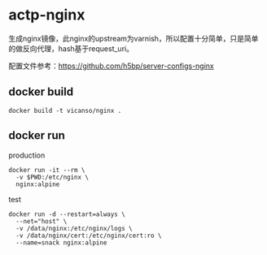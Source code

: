 # actp-nginx

生成nginx镜像，此nginx的upstream为varnish，所以配置十分简单，只是简单的做反向代理，hash基于request_uri。

配置文件参考：https://github.com/h5bp/server-configs-nginx


## docker build

```
docker build -t vicanso/nginx .
```


## docker run 

production

```
docker run -it --rm \
  -v $PWD:/etc/nginx \
  nginx:alpine
```

test

```
docker run -d --restart=always \
  --net="host" \
  -v /data/nginx:/etc/nginx/logs \
  -v /data/nginx/cert:/etc/nginx/cert:ro \
  --name=snack nginx:alpine 
```
